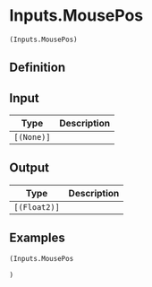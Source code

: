 # Inputs.MousePos

```clojure
(Inputs.MousePos)
```

## Definition


## Input
| Type | Description |
|------|-------------|
| `[(None)]` |  |


## Output
| Type | Description |
|------|-------------|
| `[(Float2)]` |  |


## Examples

```clojure
(Inputs.MousePos

)
```
